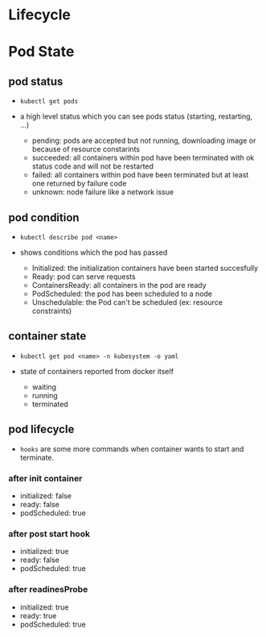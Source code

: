 # Lifecycle

# Pod State

## pod status

- `kubectl get pods`

- a high level status which you can see pods status (starting, restarting, ...)
    - pending: pods are accepted but not running, downloading image or because of resource constarints
    - succeeded: all containers within pod have been terminated with ok status code and will not be restarted
    - failed: all containers within pod have been terminated but at least one returned by failure code
    - unknown: node failure like a network issue

## pod condition

- `kubectl describe pod <name>`

-  shows conditions which the pod has passed
    - Initialized: the initialization containers have been started succesfully
    - Ready: pod can serve requests
    - ContainersReady: all containers in the pod are ready
    - PodScheduled: the pod has been scheduled to a node
    - Unschedulable: the Pod can't be scheduled (ex: resource constraints)

## container state

- `kubectl get pod <name> -n kubesystem -o yaml`

- state of containers reported from docker itself
    - waiting
    - running
    - terminated

## pod lifecycle

- `hooks` are some more commands when container wants to start and terminate.

### after init container

- initialized: false
- ready: false
- podScheduled: true

### after post start hook

- initialized: true
- ready: false
- podScheduled: true

### after readinesProbe

- initialized: true
- ready: true
- podScheduled: true
